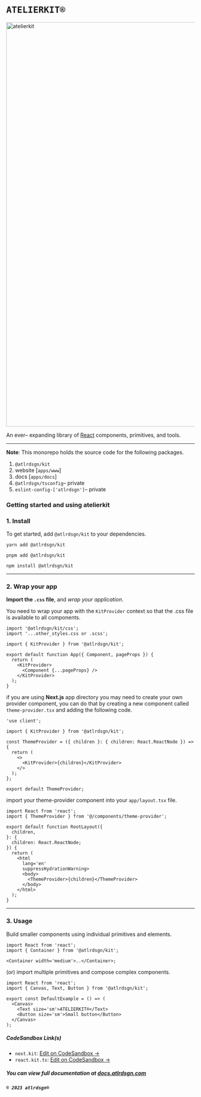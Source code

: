 # `ATELIERKIT®`

<a href="https://docs.atlrdsgn.com">
  <img width="1080" alt="atelierkit" src="https://cdn.atlrdsgn.com/assets/github/atlrdsgn/kit-cover.jpg">
</a>

An ever– expanding library of [React](https://reactjs.org/) components, primitives, and tools.

---

**Note**: This monorepo holds the source code for the following packages.

1. `@atlrdsgn/kit`
2. website [`apps/www`]
3. docs [`apps/docs`]
4. `@atlrdsgn/tsconfig`– private
5. `eslint-config-['atlrdsgn']`– private

### Getting started and using atelierkit

### 1. **Install**

To get started, add `@atlrdsgn/kit` to your dependencies.

```yarn
yarn add @atlrdsgn/kit
```

```pnpm
pnpm add @atlrdsgn/kit
```

```npm
npm install @atlrdsgn/kit
```

---

### 2. **Wrap your app**

**Import the `.css` file**, and _wrap your application_.

You need to wrap your app with the `KitProvider` context so that the .css file is available to all components.

```tsx
import '@atlrdsgn/kit/css';
import '...other_styles.css or .scss';

import { KitProvider } from '@atlrdsgn/kit';

export default function App({ Component, pageProps }) {
  return (
    <KitProvider>
      <Component {...pageProps} />
    </KitProvider>
  );
}
```

if you are using **Next.js** app directory you may need to create your own provider component, you can do that by creating a new component called `theme-provider.tsx` and adding the following code.

```tsx
'use client';

import { KitProvider } from '@atlrdsgn/kit';

const ThemeProvider = ({ children }: { children: React.ReactNode }) => {
  return (
    <>
      <KitProvider>{children}</KitProvider>
    </>
  );
};

export default ThemeProvider;
```

import your theme-provider component into your `app/layout.tsx` file.

```tsx
import React from 'react';
import { ThemeProvider } from '@/components/theme-provider';

export default function RootLayout({
  children,
}: {
  children: React.ReactNode;
}) {
  return (
    <html
      lang='en'
      suppressHydrationWarning>
      <body>
        <ThemeProvider>{children}</ThemeProvider>
      </body>
    </html>
  );
}
```

---

### 3. **Usage**

Build smaller components using individual primitives and elements.

```tsx
import React from 'react';
import { Container } from '@atlrdsgn/kit';

<Container width='medium'>..</Container>;
```

(or) import multiple primitives and compose complex components.

```tsx
import React from 'react';
import { Canvas, Text, Button } from '@atlrdsgn/kit';

export const DefaultExample = () => (
  <Canvas>
    <Text size='sm'>ATELIERKIT®</Text>
    <Button size='sm'>Small button</Button>
  </Canvas>
);
```

##### CodeSandbox Link(s)

- `next.kit`: [Edit on CodeSandbox →](https://codesandbox.io/p/sandbox/next-kit-tr8cv9)
- `react.kit.ts`: [Edit on CodeSandbox →](https://codesandbox.io/p/sandbox/atelierkit-react-ts-zzpzcl)

##### You can view full documentation at [docs.atlrdsgn.com](https://docs.atlrdsgn.com)

##### `© 2023 atlrdsgn®`
